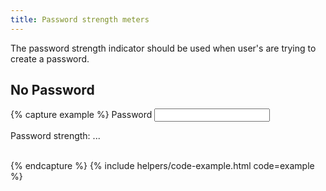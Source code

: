 ```yaml
---
title: Password strength meters
---
```


The password strength indicator should be used when user's are trying to create a password.

## No Password
{% capture example %}
<label for="password_form_password" class="usa-label">Password</label>
<input id="password_form_password" type="text" class="usa-input--password" required="required">

<div aria-atomic="true" aria-live="polite" class="lg-password-strength--na lg-password-strength--counter" id="pw-strength-counter">
    <div>
        <div class="grid-container">
            <div class="grid-row">
                <div class="lg-password-strength--bar grid-col"></div>
                <div class="lg-password-strength--bar grid-col"></div>
                <div class="lg-password-strength--bar grid-col"></div>
                <div class="lg-password-strength--bar grid-col"></div>
            </div>
        </div>
        <div class="h5">
            <span class="h6">Password strength: </span>
            <span class="bold" data-forbidden-passwords="[&quot;owq58917@cndps.com&quot;, &quot;owq58917&quot;, &quot;cndps&quot;, &quot;com&quot;, &quot;login.gov&quot;]" id="pw-strength-txt" class="lg-password-strength--text">...</span>
        </div>
        <div class="h6">
            <div class="italic" id="lg-password-strength--feedback">&nbsp;</div>
            </div>
        </div>
    </div>

{% endcapture %}
{% include helpers/code-example.html code=example %}